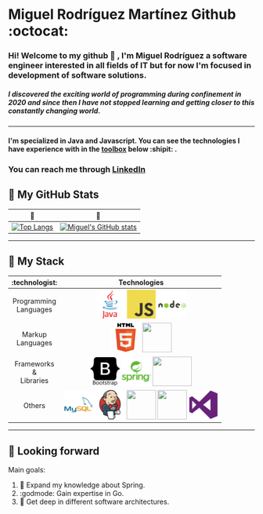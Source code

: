 
# Miguel Rodríguez Martínez Github :octocat:

### Hi! Welcome to my github :wave: , I'm Miguel Rodríguez a software engineer interested in all fields of IT but for now I'm focused in development of software solutions.
##### I discovered the exciting world of programming during confinement in 2020 and since then I have not stopped learning and getting closer to this constantly changing world.
-------------
#### I'm specialized in Java and Javascript. You can see the technologies I have experience with in the [toolbox](#toolbox) below :shipit: .
### You can reach me through <a href="https://www.linkedin.com/in/web-developer-software-miguel-rodriguez/?locale=en_US" target="_blank">LinkedIn</a>

## :beginner: My GitHub Stats

| :footprints: | :memo: |
|- |-|
|[![Top Langs](https://github-readme-stats.vercel.app/api/top-langs/?username=MiguelJRM95&layout=compact&theme=react)](https://github.com/anuraghazra/github-readme-stats) | [![Miguel's GitHub stats](https://github-readme-stats.vercel.app/api?username=MiguelJRM95&count_private=true&show_icons=true&theme=react)](https://github.com/anuraghazra/github-readme-stats) |

-------------

## :round_pushpin: My Stack
<table align="center">
<thead>
  <tr>
    <th>:technologist: <a name="toolbox"/></th>
    <th>Technologies</th>
  </tr>
</thead>
<tbody align="center">
  <tr>
    <td>Programming <br /> Languages</td>
    <td><img src="https://github.com/devicons/devicon/blob/master/icons/java/java-original-wordmark.svg" width="60" height="60"/> <img src="https://github.com/devicons/devicon/blob/master/icons/javascript/javascript-original.svg" width="60" height="60"/> <img src="https://github.com/devicons/devicon/blob/master/icons/nodejs/nodejs-original-wordmark.svg" width="60" height="60"/></td>
  </tr>
  <tr>
    <td>Markup <br /> Languages</td>
    <td><img src="https://github.com/devicons/devicon/blob/master/icons/html5/html5-original-wordmark.svg" width="60" height="60"/> <img src="https://www.svgrepo.com/show/31053/xml.svg" width="60" height="60"/>
  </tr>
  <tr>
    <td>Frameworks <br />&<br /> Libraries</td>
    <td><img src="https://github.com/devicons/devicon/blob/master/icons/bootstrap/bootstrap-plain-wordmark.svg" width="60" height="60"/> <img src="https://github.com/devicons/devicon/blob/master/icons/spring/spring-original-wordmark.svg" width="60" height="60"/> <img src="https://www.nextontop.com/assets/img/services/web/expressjs.svg" width="80" height="60"/></td>
  </tr>
  <tr>
    <td>Others</td>
    <td><img src="https://github.com/devicons/devicon/blob/master/icons/mysql/mysql-original-wordmark.svg" width="60" height="60"/> <img src="https://github.com/devicons/devicon/blob/master/icons/jenkins/jenkins-original.svg" width="60" height="60"/> <img src="https://iconape.com/wp-content/png_logo_vector/postman.png" width="60" height="60"/> <img src="https://cdn.worldvectorlogo.com/logos/eclipse-11.svg" width="60" height="60"/> <img src="https://github.com/devicons/devicon/blob/master/icons/visualstudio/visualstudio-plain.svg" width="60" height="60"/></td>
  </tr>
</tbody>
</table>

-------------

## :telescope: Looking forward
Main goals:

1. :leaves: Expand my knowledge about Spring.
2. :godmode: Gain expertise in Go.
3. :wrench: Get deep in different software architectures.

<!--
**MiguelJRM95/MiguelJRM95** is a ✨ _special_ ✨ repository because its `README.md` (this file) appears on your GitHub profile.

Here are some ideas to get you started:

- 🔭 I’m currently working on ...
- 🌱 I’m currently learning ...
- 👯 I’m looking to collaborate on ...
- 🤔 I’m looking for help with ...
- 💬 Ask me about ...
- 📫 How to reach me: ...
- 😄 Pronouns: ...
- ⚡ Fun fact: ...
-->
